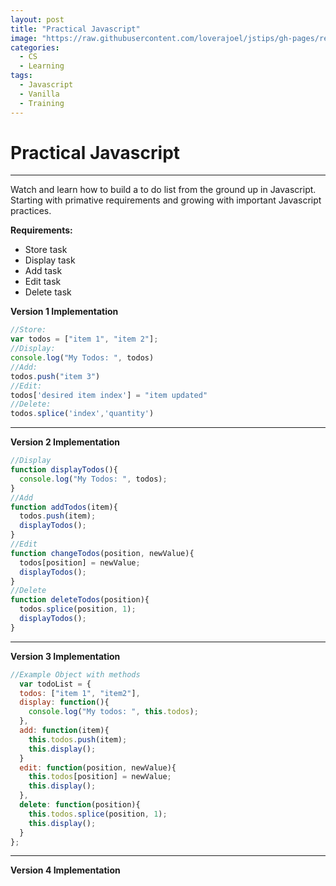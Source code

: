 ```yaml
---
layout: post
title: "Practical Javascript"
image: "https://raw.githubusercontent.com/loverajoel/jstips/gh-pages/resources/jstips-header-blog.gif"
categories:
  - CS
  - Learning
tags:
  - Javascript
  - Vanilla
  - Training
---
```


# Practical Javascript
---
Watch and learn how to build a to do list from the ground up in Javascript. Starting with primative requirements and growing with important Javascript practices.  

**Requirements:**  

* Store task
* Display task
* Add task
* Edit task
* Delete task  

**Version 1 Implementation**  

```javascript
//Store:
var todos = ["item 1", "item 2"];
//Display:
console.log("My Todos: ", todos)  
//Add:
todos.push("item 3")
//Edit:
todos['desired item index'] = "item updated"
//Delete:
todos.splice('index','quantity')
```

---

**Version 2 Implementation**  


```javascript
//Display
function displayTodos(){
  console.log("My Todos: ", todos);
}  
//Add
function addTodos(item){
  todos.push(item);
  displayTodos();
}
//Edit
function changeTodos(position, newValue){
  todos[position] = newValue;
  displayTodos();
}
//Delete
function deleteTodos(position){
  todos.splice(position, 1);
  displayTodos();
}  
```
---

**Version 3 Implementation**  

```javascript
//Example Object with methods
  var todoList = {
  todos: ["item 1", "item2"],
  display: function(){
    console.log("My todos: ", this.todos);
  },
  add: function(item){
    this.todos.push(item);
    this.display();
  }
  edit: function(position, newValue){
    this.todos[position] = newValue;
    this.display();
  },
  delete: function(position){
    this.todos.splice(position, 1);
    this.display();
  }
};

```
---

**Version 4 Implementation**  

```javascript





```
